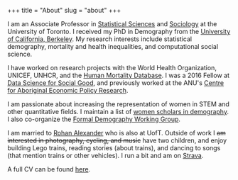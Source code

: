 +++
title = "About"
slug = "about"
+++

I am an Associate Professor in [Statistical Sciences](http://www.utstat.utoronto.ca/) and [Sociology](http://sociology.utoronto.ca/) at the University of Toronto. I received my PhD in Demography from the [University of California, Berkeley](http://demog.berkeley.edu/). My research interests include statistical demography, mortality and health inequalities, and computational social science. 

I have worked on research projects with the World Health Organization, UNICEF, UNHCR, and the [Human Mortality Database](http://mortality.org/). I was a 2016 Fellow at [Data Science for Social Good](https://dssg.uchicago.edu/), and previously worked at the ANU's [Centre for Aboriginal Economic Policy Research](http://caepr.anu.edu.au/).

I am passionate about increasing the representation of women in STEM and other quantitative fields. I maintain a list of [women scholars in demography](https://www.monicaalexander.com/women_scholars/). I also co-organize the [Formal Demography Working Group](https://formaldemography.github.io/working_group).

I am married to [Rohan Alexander](https://rohanalexander.com/) who is also at UofT. Outside of work I ~~am interested in photography, cycling, and music~~ have two children, and enjoy building Lego trains, reading stories (about trains), and dancing to songs (that mention trains or other vehicles). I run a bit and am on [Strava](https://www.strava.com/athletes/2041191).

A full CV can be found [here](/pdf/cv.pdf).
